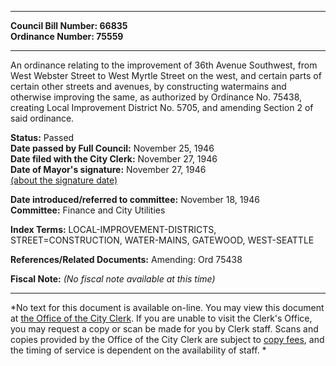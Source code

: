 * * * * *  
  
**Council Bill Number: [](#h0)[](#h2)66835**   
**Ordinance Number: 75559**  
  
* * * * *  
  
An ordinance relating to the improvement of 36th Avenue Southwest, from West Webster Street to West Myrtle Street on the west, and certain parts of certain other streets and avenues, by constructing watermains and otherwise improving the same, as authorized by Ordinance No. 75438, creating Local Improvement District No. 5705, and amending Section 2 of said ordinance.  
  
**Status:** Passed   
**Date passed by Full Council:** November 25, 1946   
**Date filed with the City Clerk:** November 27, 1946   
**Date of Mayor's signature:** November 27, 1946   
[(about the signature date)](/~public/approvaldate.htm)   
  
  
**Date introduced/referred to committee:** November 18, 1946   
**Committee:** Finance and City Utilities   
  
**Index Terms:** LOCAL-IMPROVEMENT-DISTRICTS, STREET=CONSTRUCTION, WATER-MAINS, GATEWOOD, WEST-SEATTLE  
  
**References/Related Documents:** Amending: Ord 75438  
  
**Fiscal Note:** *(No fiscal note available at this time)*  
  
* * * * *  
  
*No text for this document is available on-line. You may view this document at [the Office of the City Clerk](http://www.seattle.gov/leg/clerk/contactUs.htm). If you are unable to visit the Clerk's Office, you may request a copy or scan be made for you by Clerk staff. Scans and copies provided by the Office of the City Clerk are subject to [copy fees](http://clerk.seattle.gov/~public/clerkfees.htm), and the timing of service is dependent on the availability of staff. *  
  
  
